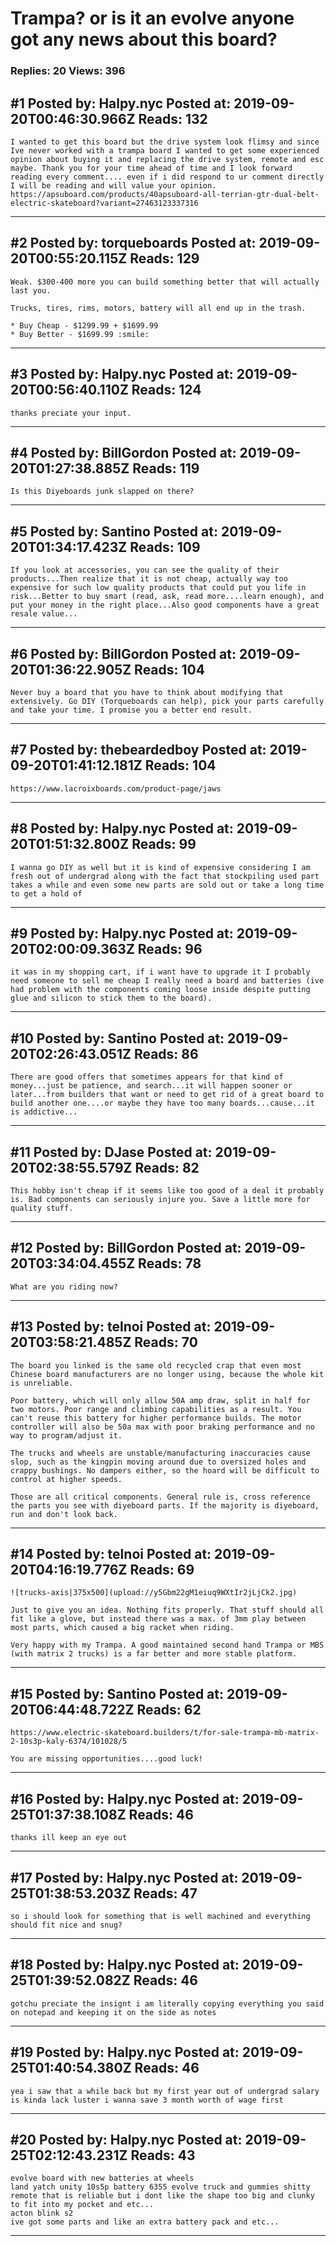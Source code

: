 # Trampa? or is it an evolve anyone got any news about this board?

### Replies: 20 Views: 396

## \#1 Posted by: Halpy.nyc Posted at: 2019-09-20T00:46:30.966Z Reads: 132

```
I wanted to get this board but the drive system look flimsy and since Ive never worked with a trampa board I wanted to get some experienced opinion about buying it and replacing the drive system, remote and esc maybe. Thank you for your time ahead of time and I look forward reading every comment.... even if i did respond to ur comment directly I will be reading and will value your opinion.  
https://apsuboard.com/products/40apsuboard-all-terrian-gtr-dual-belt-electric-skateboard?variant=27463123337316
```

---
## \#2 Posted by: torqueboards Posted at: 2019-09-20T00:55:20.115Z Reads: 129

```
Weak. $300-400 more you can build something better that will actually last you.

Trucks, tires, rims, motors, battery will all end up in the trash.

* Buy Cheap - $1299.99 + $1699.99
* Buy Better - $1699.99 :smile:
```

---
## \#3 Posted by: Halpy.nyc Posted at: 2019-09-20T00:56:40.110Z Reads: 124

```
thanks preciate your input.
```

---
## \#4 Posted by: BillGordon Posted at: 2019-09-20T01:27:38.885Z Reads: 119

```
Is this Diyeboards junk slapped on there?
```

---
## \#5 Posted by: Santino Posted at: 2019-09-20T01:34:17.423Z Reads: 109

```
If you look at accessories, you can see the quality of their products...Then realize that it is not cheap, actually way too expensive for such low quality products that could put you life in risk...Better to buy smart (read, ask, read more....learn enough), and put your money in the right place...Also good components have a great resale value...
```

---
## \#6 Posted by: BillGordon Posted at: 2019-09-20T01:36:22.905Z Reads: 104

```
Never buy a board that you have to think about modifying that extensively. Go DIY (Torqueboards can help), pick your parts carefully and take your time. I promise you a better end result.
```

---
## \#7 Posted by: thebeardedboy Posted at: 2019-09-20T01:41:12.181Z Reads: 104

```
https://www.lacroixboards.com/product-page/jaws
```

---
## \#8 Posted by: Halpy.nyc Posted at: 2019-09-20T01:51:32.800Z Reads: 99

```
I wanna go DIY as well but it is kind of expensive considering I am fresh out of undergrad along with the fact that stockpiling used part takes a while and even some new parts are sold out or take a long time to get a hold of
```

---
## \#9 Posted by: Halpy.nyc Posted at: 2019-09-20T02:00:09.363Z Reads: 96

```
it was in my shopping cart, if i want have to upgrade it I probably need someone to sell me cheap I really need a board and batteries (ive had problem with the components coming loose inside despite putting glue and silicon to stick them to the board).
```

---
## \#10 Posted by: Santino Posted at: 2019-09-20T02:26:43.051Z Reads: 86

```
There are good offers that sometimes appears for that kind of money...just be patience, and search...it will happen sooner or later...from builders that want or need to get rid of a great board to build another one....or maybe they have too many boards...cause...it is addictive...
```

---
## \#11 Posted by: DJase Posted at: 2019-09-20T02:38:55.579Z Reads: 82

```
This hobby isn't cheap if it seems like too good of a deal it probably is. Bad components can seriously injure you. Save a little more for quality stuff.
```

---
## \#12 Posted by: BillGordon Posted at: 2019-09-20T03:34:04.455Z Reads: 78

```
What are you riding now?
```

---
## \#13 Posted by: telnoi Posted at: 2019-09-20T03:58:21.485Z Reads: 70

```
The board you linked is the same old recycled crap that even most Chinese board manufacturers are no longer using, because the whole kit is unreliable.

Poor battery, which will only allow 50A amp draw, split in half for two motors. Poor range and climbing capabilities as a result. You can't reuse this battery for higher performance builds. The motor controller will also be 50a max with poor braking performance and no way to program/adjust it. 

The trucks and wheels are unstable/manufacturing inaccuracies cause slop, such as the kingpin moving around due to oversized holes and crappy bushings. No dampers either, so the hoard will be difficult to control at higher speeds. 

Those are all critical components. General rule is, cross reference the parts you see with diyeboard parts. If the majority is diyeboard, run and don't look back.
```

---
## \#14 Posted by: telnoi Posted at: 2019-09-20T04:16:19.776Z Reads: 69

```
![trucks-axis|375x500](upload://y5Gbm22gM1eiuq9WXtIr2jLjCk2.jpg)

Just to give you an idea. Nothing fits properly. That stuff should all fit like a glove, but instead there was a max. of 3mm play between most parts, which caused a big racket when riding.

Very happy with my Trampa. A good maintained second hand Trampa or MBS (with matrix 2 trucks) is a far better and more stable platform.
```

---
## \#15 Posted by: Santino Posted at: 2019-09-20T06:44:48.722Z Reads: 62

```
https://www.electric-skateboard.builders/t/for-sale-trampa-mb-matrix-2-10s3p-kaly-6374/101028/5 

You are missing opportunities....good luck!
```

---
## \#16 Posted by: Halpy.nyc Posted at: 2019-09-25T01:37:38.108Z Reads: 46

```
thanks ill keep an eye out
```

---
## \#17 Posted by: Halpy.nyc Posted at: 2019-09-25T01:38:53.203Z Reads: 47

```
so i should look for something that is well machined and everything should fit nice and snug?
```

---
## \#18 Posted by: Halpy.nyc Posted at: 2019-09-25T01:39:52.082Z Reads: 46

```
gotchu preciate the insignt i am literally copying everything you said on notepad and keeping it on the side as notes
```

---
## \#19 Posted by: Halpy.nyc Posted at: 2019-09-25T01:40:54.380Z Reads: 46

```
yea i saw that a while back but my first year out of undergrad salary is kinda lack luster i wanna save 3 month worth of wage first
```

---
## \#20 Posted by: Halpy.nyc Posted at: 2019-09-25T02:12:43.231Z Reads: 43

```
evolve board with new batteries at wheels
land yatch unity 10s5p battery 6355 evolve truck and gummies shitty remote that is reliable but i dont like the shape too big and clunky to fit into my pocket and etc...
acton blink s2
ive got some parts and like an extra battery pack and etc...
```

---
